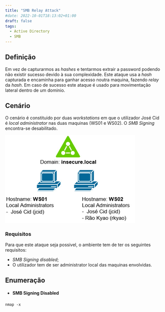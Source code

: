 ```yaml
---
title: "SMB Relay Attack"
#date: 2022-10-01T18:13:02+01:00
draft: false
tags:
  - Active Directory
  - SMB
---
```


## Definição

Em vez de capturarmos as _hashes_ e tentarmos extrair a password podendo não existir sucesso devido à sua complexidade.
Este ataque usa a _hash_ capturada e encaminha para ganhar acesso noutra maquina, fazendo _relay_ da _hash_.
Em caso de sucesso este ataque é usado para movimentação lateral dentro de um dominio.

## Cenário

O cenário é constituido por duas _workstations_ em que o utilizador José Cid é _local administrator_ nas duas maquinas (WS01 e WS02).
O _SMB Signing_ encontra-se desabilitado.

![](CenarioSMBRelay.jpg#center)

### Requisitos

Para que este ataque seja possivel, o ambiente tem de ter os seguintes requisitos:

- _SMB Signing_ _disabled_;
- O utilizador tem de ser administrator local das maquinas envolvidas.

## Enumeração

- #### SMB Signing Disabled

`nmap -x`
